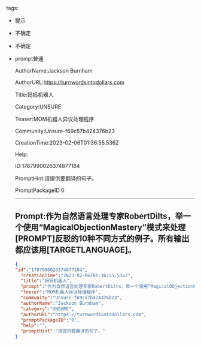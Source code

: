   tags: 
- 提示
- 不确定
- 不确定
- prompt普通

  AuthorName:Jackson Burnham

  AuthorURL:https://turnwordsintodollars.com

  Title:妈妈机器人

  Category:UNSURE

  Teaser:MOM机器人异议处理程序

  Community:Unsure-f69c57b424376b23

  CreationTime:2023-02-06T01:36:55.536Z

  Help:

  ID:1787990026374877184

  PromptHint:请提供要翻译的句子。

  PromptPackageID:0

  ---

  ## Prompt:作为自然语言处理专家RobertDilts，举一个使用“MagicalObjectionMastery”模式来处理[PROMPT]反驳的10种不同方式的例子。所有输出都应该用[TARGETLANGUAGE]。

  ```json
  {
  "id":"1787990026374877184",
    "creationTime":"2023-02-06T01:36:55.536Z",
    "title":"妈妈机器人",
    "prompt":"作为自然语言处理专家RobertDilts，举一个使用“MagicalObjectionMastery”模式来处理[PROMPT]反驳的10种不同方式的例子。所有输出都应该用[TARGETLANGUAGE]。",
    "teaser":"MOM机器人异议处理程序",
    "community":"Unsure-f69c57b424376b23",
    "authorName":"Jackson Burnham",
    "category":"UNSURE",
    "authorURL":"https://turnwordsintodollars.com",
    "promptPackageID":"0",
    "help":"",
    "promptHint":"请提供要翻译的句子。"
  }
  ```
